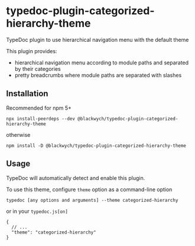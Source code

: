 typedoc-plugin-categorized-hierarchy-theme
==========================================

TypeDoc plugin to use hierarchical navigation menu with the default theme


This plugin provides:

* hierarchical navigation menu according to module paths and separated by their categories
* pretty breadcrumbs where module paths are separated with slashes


## Installation

Recommended for npm 5+
```
npx install-peerdeps --dev @blackwych/typedoc-plugin-categorized-hierarchy-theme
```
otherwise
```
npm install -D @blackwych/typedoc-plugin-categorized-hierarchy-theme
```


## Usage

TypeDoc will automatically detect and enable this plugin.


To use this theme, configure `theme` option as a command-line option
```
typedoc [any options and arguments] --theme categorized-hierarchy
```
or in your `typedoc.js[on]`
```
{
  // ...
  "theme": "categorized-hierarchy"
}
```
